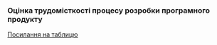 ### Оцінка трудомісткості процесу розробки програмного продукту
[Посилання на таблицю](https://docs.google.com/spreadsheets/d/1a-5dBytvzsSyiQC_HBhS0WbDhZG0EwAmu1aMAwhyzP8/edit?usp=sharing)
